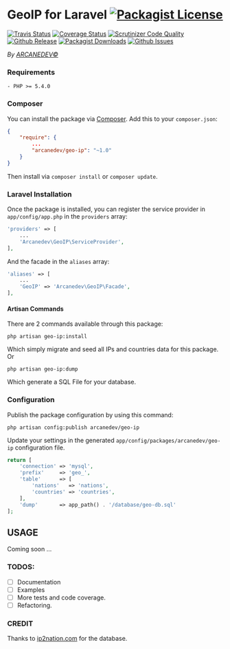 GeoIP for Laravel [![Packagist License](http://img.shields.io/packagist/l/arcanedev/geo-ip.svg?style=flat-square)](https://github.com/ARCANEDEV/GeoIP/blob/master/LICENSE)
==============
[![Travis Status](http://img.shields.io/travis/ARCANEDEV/GeoIP.svg?style=flat-square)](https://travis-ci.org/ARCANEDEV/GeoIP)
[![Coverage Status](https://img.shields.io/scrutinizer/coverage/g/ARCANEDEV/GeoIP.svg?style=flat-square)](https://scrutinizer-ci.com/g/ARCANEDEV/GeoIP/?branch=master)
[![Scrutinizer Code Quality](https://img.shields.io/scrutinizer/g/ARCANEDEV/GeoIP.svg?style=flat-square)](https://scrutinizer-ci.com/g/ARCANEDEV/GeoIP/?branch=master)
[![Github Release](http://img.shields.io/github/release/ARCANEDEV/GeoIP.svg?style=flat-square)](https://github.com/ARCANEDEV/GeoIP/releases)
[![Packagist Downloads](https://img.shields.io/packagist/dt/arcanedev/geo-ip.svg?style=flat-square)](https://packagist.org/packages/arcanedev/geo-ip)
[![Github Issues](http://img.shields.io/github/issues/ARCANEDEV/GeoIP.svg?style=flat-square)](https://github.com/ARCANEDEV/GeoIP/issues)

*By [ARCANEDEV&copy;](http://www.arcanedev.net/)*

### Requirements
    
    - PHP >= 5.4.0
    
### Composer

You can install the package via [Composer](http://getcomposer.org/). Add this to your `composer.json`:

```json
{
    "require": {
        ...
        "arcanedev/geo-ip": "~1.0"
    }
}
```
    
Then install via `composer install` or `composer update`.

### Laravel Installation
Once the package is installed, you can register the service provider in `app/config/app.php` in the `providers` array:

```php
'providers' => [
    ...
    'Arcanedev\GeoIP\ServiceProvider',
],
```

And the facade in the `aliases` array:

```php
'aliases' => [
    ...
    'GeoIP' => 'Arcanedev\GeoIP\Facade',
],
```

#### Artisan Commands
There are 2 commands available through this package:
```
php artisan geo-ip:install
```

Which simply migrate and seed all IPs and countries data for this package. Or

```
php artisan geo-ip:dump
```

Which generate a SQL File for your database.

### Configuration
Publish the package configuration by using this command:

```
php artisan config:publish arcanedev/geo-ip
```

Update your settings in the generated `app/config/packages/arcanedev/geo-ip` configuration file.

```php
return [
    'connection' => 'mysql',
    'prefix'     => 'geo_',
    'table'      => [
        'nations'   => 'nations',
        'countries' => 'countries',
    ],
    'dump'       => app_path() . '/database/geo-db.sql'
];
```

## USAGE
Coming soon ...

### TODOS:

  - [ ] Documentation
  - [ ] Examples
  - [ ] More tests and code coverage.
  - [ ] Refactoring.

### CREDIT

Thanks to [ip2nation.com](http://ip2nation.com/) for the database.
